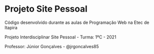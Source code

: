 # Projeto Site Pessoal

Código desenvolvido durante as aulas de Programação Web na Etec de Itapira

Projeto Interdisciplinar Site Pessoal - Turma: 1ºC - 2021

Professor: Júnior Gonçalves - @jrgoncalves85
